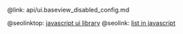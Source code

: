 @link: api/ui.baseview_disabled_config.md

@seolinktop: [javascript ui library](https://webix.com)
@seolink: [list in javascript](https://webix.com/widget/list/)